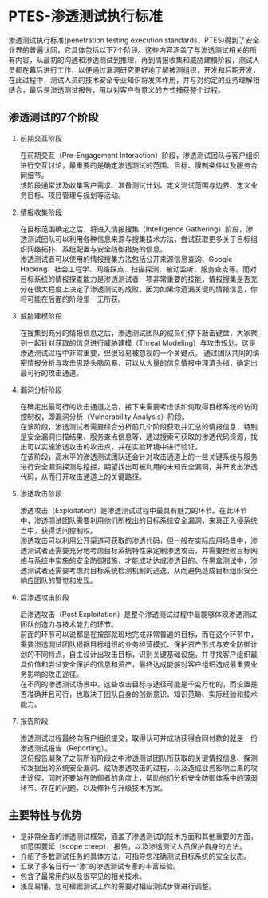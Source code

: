 # PTES-渗透测试执行标准

渗透测试执行标准(penetration testing execution standards，PTES)得到了安全业界的普遍认同，它具体包括以下7个阶段。这些内容涵盖了与渗透测试相关的所有内容，从最初的沟通和渗透测试到推理，再到情报收集和威胁建模阶段，测试人员都在幕后进行工作，以便通过漏洞研究更好地了解被测组织，开发和后期开发，在此过程中，测试人员的技术安全专业知识将发挥作用，并与对约定的业务理解相结合，最后是渗透测试报告，用以对客户有意义的方式捕获整个过程。

## 渗透测试的7个阶段

1. 前期交互阶段

     在前期交互（Pre-Engagement Interaction）阶段，渗透测试团队与客户组织进行交互讨论，最重要的是确定渗透测试的范围、目标、限制条件以及服务合同细节。  
     该阶段通常涉及收集客户需求、准备测试计划、定义测试范围与边界、定义业务目标、项目管理与规划等活动。

2. 情报收集阶段

     在目标范围确定之后，将进入情报搜集（Intelligence Gathering）阶段，渗透测试团队可以利用各种信息来源与搜集技术方法，尝试获取更多关于目标组织网络拓扑、系统配置与安全防御措施的信息。  
     渗透测试者可以使用的情报搜集方法包括公开来源信息查询、Google Hacking、社会工程学、网络踩点、扫描探测、被动监听、服务查点等。而对目标系统的情报探查能力是渗透测试者一项非常重要的技能，情报搜集是否充分在很大程度上决定了渗透测试的成败，因为如果你遗漏关键的情报信息，你将可能在后面的阶段里一无所获。

3. 威胁建模阶段

     在搜集到充分的情报信息之后，渗透测试团队的成员们停下敲击键盘，大家聚到一起针对获取的信息进行威胁建模（Threat Modeling）与攻击规划。这是渗透测试过程中非常重要，但很容易被忽视的一个关键点。
     通过团队共同的缜密情报分析与攻击思路头脑风暴，可以从大量的信息情报中理清头绪，确定出最可行的攻击通道。

4. 漏洞分析阶段

     在确定出最可行的攻击通道之后，接下来需要考虑该如何取得目标系统的访问控制权，即漏洞分析（Vulnerability Analysis）阶段。  
     在该阶段，渗透测试者需要综合分析前几个阶段获取并汇总的情报信息，特别是安全漏洞扫描结果、服务查点信息等，通过搜索可获取的渗透代码资源，找出可以实施渗透攻击的攻击点，并在实验环境中进行验证。  
     在该阶段，高水平的渗透测试团队还会针对攻击通道上的一些关键系统与服务进行安全漏洞探测与挖掘，期望找出可被利用的未知安全漏洞，并开发出渗透代码，从而打开攻击通道上的关键路径。

5. 渗透攻击阶段

     渗透攻击（Exploitation）是渗透测试过程中最具有魅力的环节。在此环节中，渗透测试团队需要利用他们所找出的目标系统安全漏洞，来真正入侵系统当中，获得访问控制权。  
     渗透攻击可以利用公开渠道可获取的渗透代码，但一般在实际应用场景中，渗透测试者还需要充分地考虑目标系统特性来定制渗透攻击，并需要挫败目标网络与系统中实施的安全防御措施，才能成功达成渗透目的。在黑盒测试中，渗透测试者还需要考虑对目标系统检测机制的逃逸，从而避免造成目标组织安全响应团队的警觉和发现。

6. 后渗透攻击阶段　　

     后渗透攻击（Post Exploitation）是整个渗透测试过程中最能够体现渗透测试团队创造力与技术能力的环节。  
     前面的环节可以说都是在按部就班地完成非常普遍的目标，而在这个环节中，需要渗透测试团队根据目标组织的业务经营模式、保护资产形式与安全防御计划的不同特点，自主设计出攻击目标，识别关键基础设施，并寻找客户组织最具价值和尝试安全保护的信息和资产，最终达成能够对客户组织造成最重要业务影响的攻击途径。  
     在不同的渗透测试场景中，这些攻击目标与途径可能是千变万化的，而设置是否准确并且可行，也取决于团队自身的创新意识、知识范畴、实际经验和技术能力。

7. 报告阶段

     渗透测试过程最终向客户组织提交，取得认可并成功获得合同付款的就是一份渗透测试报告（Reporting）。  
     这份报告凝聚了之前所有阶段之中渗透测试团队所获取的关键情报信息、探测和发掘出的系统安全漏洞、成功渗透攻击的过程，以及造成业务影响后果的攻击途径，同时还要站在防御者的角度上，帮助他们分析安全防御体系中的薄弱环节、存在的问题，以及修补与升级技术方案。

## 主要特性与优势

* 是非常全面的渗透测试框架，涵盖了渗透测试的技术方面和其他重要的方面，如范围蔓延（scope creep）、报告，以及渗透测试人员保护自身的方法。
* 介绍了多数测试任务的具体方法，可指导您准确测试目标系统的安全状态。
* 汇聚了多名日行一“渗”的渗透测试专家的丰富经验。
* 包含了最常用的以及很罕见的相关技术。
* 浅显易懂，您可根据测试工作的需要对相应测试步骤进行调整。
